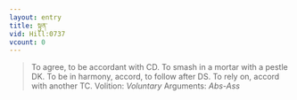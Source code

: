 ```yaml
---
layout: entry
title: སྟུན་
vid: Hill:0737
vcount: 0
---
```

> To agree, to be accordant with CD\. To smash in a mortar with a pestle DK\. To be in harmony, accord, to follow after DS\. To rely on, accord with another TC\.
> Volition: _Voluntary_
> Arguments: _Abs-Ass_


